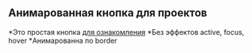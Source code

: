 ## Анимарованная кнопка для проектов

*Это простая кнопка [для ознакомления](https://vers03888.github.io/Animated_button/button_1.html)
*Без эффектов active, focus, hover
*Анимарованна по border
